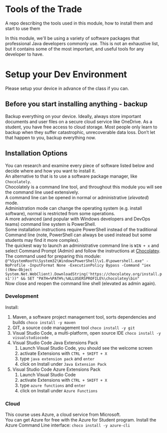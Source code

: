 
# Tools of the Trade
A repo describing the tools used in this module, how to install them and start to use them  

In this module, we'll be using a variety of software packages that professional Java developers commonly use. This is not an exhaustive list, but it contains some of the most important, and useful tools for any developer to have.  

# Setup your Dev Environment
Please setup your device in advance of the class if you can.

## Before you start installing anything - backup
Backup everything on your device. Ideally, always store important documents and user files on a secure cloud service like OneDrive. As a student, you have free access to cloud storage. Most people only learn to backup when they suffer catastrophic, unrecoverable data loss. Don’t let that happen to you, backup everything now.

## Installation Options
You can research and examine every piece of software listed below and decide where and how you want to install it.  
An alternative to that is to use a software package manager, like ```Chocolately```.  
Chocolately is a command line tool, and throughout this module you will see the command line used extensively.  
A command line can be opened in normal or administrative (*elevated*) mode.  
Administration mode can change the operating system (e.g. install software), normal is restricted from some operations.  
A more advanced (and popular with Windows developers and DevOps teams) command line system is PowerShell.  
Some installation instructions require PowerShell instead of the traditional Command line (note, PowerShell can always be used instead but some students may find it more complex).  
The quickest way to launch an administrative command line is ```WIN + x``` and select Command Prompt (Admin) and follow the instructions at [Chocolatey](https://chocolatey.org/install).  
The command used for preparing this module: ```@"%SystemRoot%\System32\WindowsPowerShell\v1.0\powershell.exe" -NoProfile -InputFormat None -ExecutionPolicy Bypass -Command "iex ((New-Object System.Net.WebClient).DownloadString('https://chocolatey.org/install.ps1'))" && SET "PATH=%PATH%;%ALLUSERSPROFILE%\chocolatey\bin"```   
Now close and reopen the command line shell (elevated as admin again).

### Development

Install:
1. Maven, a software project management tool, sorts dependencies and builds ```choco install -y maven```
1. GIT, a source code management tool ```choco install -y git```
1. Visual Studio Code, a multi-platform, open source IDE ```choco install -y visualstudiocode```
1. Visual Studio Code Java Extensions Pack 
   1. Launch Visual Studio Code, you should see the welcome screen
   1. activate Extensions with ```CTRL + SHIFT + X``` 
   1. type ```java extension pack``` and ```enter```
   1. click on Install under ```Java Extension Pack```
1. Visual Studio Code Azure Extensions Pack
   1. Launch Visual Studio Code
   1. activate Extensions with ```CTRL + SHIFT + X``` 
   1. type ```azure functions``` and ```enter```
   1. click on Install under ```Azure Functions```

### Cloud
This course uses Azure, a cloud service from Microsoft.  
You can get Azure for free with the Azure for Student program.
Install the Azure Command Line interface: ```choco install -y azure-cli```





